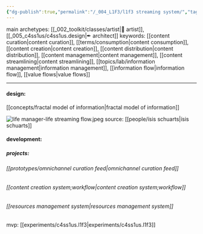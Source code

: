 ```yaml
---
{"dg-publish":true,"permalink":"/_004_L1F3/l1f3 streaming system/","tags":["project","🌱","l1f3"],"created":"2022-02-05T11:38:47.503-03:00","updated":"2024-07-18T17:34:51.792-03:00"}
---
```


main archetypes: [[_002_toolkit/classes/artist\|🎨 artist]], [[_005_c4ss1us/c4ss1us.design\|✒ architect]]
keywords: [[content curation\|content curation]], [[terms/consumption\|content consumption]], [[content creation\|content creation]], [[content distribution\|content distribution]], [[content management\|content management]], [[content streamlining\|content streamlining]], [[topics/lab/information management\|information management]], [[information flow\|information flow]], [[value flows\|value flows]]

---

#### design:

[[concepts/fractal model of information\|fractal model of information]]


![life manager-life streaming flow.jpeg](/img/user/images/models%20&%20frameworks/life%20manager-life%20streaming%20flow.jpeg)
source: [[people/ísis schuarts\|ísis schuarts]]

#### development:



##### projects:

###### [[prototypes/omnichannel curation feed\|omnichannel curation feed]]

###### [[content creation system;workflow\|content creation system;workflow]]

###### [[resources management system\|resources management system]]

mvp: [[experiments/c4ss1us.l1f3\|experiments/c4ss1us.l1f3]]